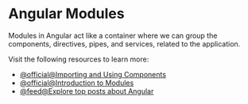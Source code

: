 # Angular Modules

Modules in Angular act like a container where we can group the components, directives, pipes, and services, related to the application.

Visit the following resources to learn more:

- [@official@Importing and Using Components](https://angular.dev/guide/components/importing)
- [@official@Introduction to Modules](https://angular.dev/guide/ngmodules)
- [@feed@Explore top posts about Angular](https://app.daily.dev/tags/angular?ref=roadmapsh)
